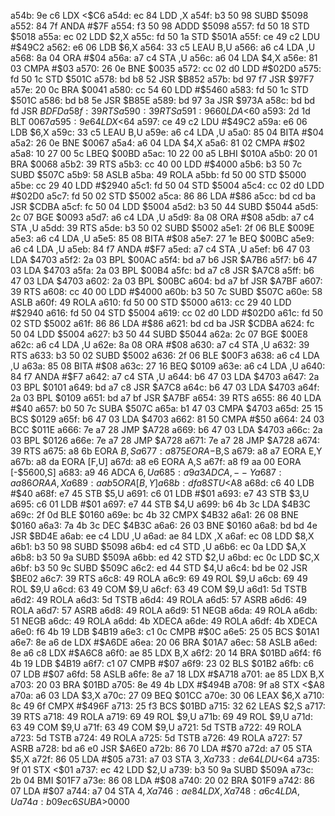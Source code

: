 a54b: 9e c6        LDX    <$C6
a54d: ec 84        LDD    ,X
a54f: b3 50 98     SUBD   $5098
a552: 84 7f        ANDA   #$7F
a554: f3 50 98     ADDD   $5098
a557: fd 50 18     STD    $5018
a55a: ec 02        LDD    $2,X
a55c: fd 50 1a     STD    $501A
a55f: ce 49 c2     LDU    #$49C2
a562: e6 06        LDB    $6,X
a564: 33 c5        LEAU   B,U
a566: a6 c4        LDA    ,U
a568: 8a 04        ORA    #$04
a56a: a7 c4        STA    ,U
a56c: a6 04        LDA    $4,X
a56e: 81 03        CMPA   #$03
a570: 26 0e        BNE    $0035
a572: cc 02 d0     LDD    #$02D0
a575: fd 50 1c     STD    $501C
a578: bd b8 52     JSR    $B852
a57b: bd 97 f7     JSR    $97F7
a57e: 20 0c        BRA    $0041
a580: cc 54 60     LDD    #$5460
a583: fd 50 1c     STD    $501C
a586: bd b8 5e     JSR    $B85E
a589: bd 97 3a     JSR    $973A
a58c: bd bd fd     JSR    $BDFD
a58f: 39           RTS
a590: 39           RTS
a591: 96 60        LDA    <$60
a593: 2d 1d        BLT    $0067
a595: 9e 64        LDX    <$64
a597: ce 49 c2     LDU    #$49C2
a59a: e6 06        LDB    $6,X
a59c: 33 c5        LEAU   B,U
a59e: a6 c4        LDA    ,U
a5a0: 85 04        BITA   #$04
a5a2: 26 0e        BNE    $0067
a5a4: a6 04        LDA    $4,X
a5a6: 81 02        CMPA   #$02
a5a8: 10 27 00 5c  LBEQ   $00BD
a5ac: 10 22 00 a5  LBHI   $010A
a5b0: 20 01        BRA    $0068
a5b2: 39           RTS
a5b3: cc 40 00     LDD    #$4000
a5b6: b3 50 7c     SUBD   $507C
a5b9: 58           ASLB
a5ba: 49           ROLA
a5bb: fd 50 00     STD    $5000
a5be: cc 29 40     LDD    #$2940
a5c1: fd 50 04     STD    $5004
a5c4: cc 02 d0     LDD    #$02D0
a5c7: fd 50 02     STD    $5002
a5ca: 86 86        LDA    #$86
a5cc: bd cd ba     JSR    $CDBA
a5cf: fc 50 04     LDD    $5004
a5d2: b3 50 44     SUBD   $5044
a5d5: 2c 07        BGE    $0093
a5d7: a6 c4        LDA    ,U
a5d9: 8a 08        ORA    #$08
a5db: a7 c4        STA    ,U
a5dd: 39           RTS
a5de: b3 50 02     SUBD   $5002
a5e1: 2f 06        BLE    $009E
a5e3: a6 c4        LDA    ,U
a5e5: 85 08        BITA   #$08
a5e7: 27 1e        BEQ    $00BC
a5e9: a6 c4        LDA    ,U
a5eb: 84 f7        ANDA   #$F7
a5ed: a7 c4        STA    ,U
a5ef: b6 47 03     LDA    $4703
a5f2: 2a 03        BPL    $00AC
a5f4: bd a7 b6     JSR    $A7B6
a5f7: b6 47 03     LDA    $4703
a5fa: 2a 03        BPL    $00B4
a5fc: bd a7 c8     JSR    $A7C8
a5ff: b6 47 03     LDA    $4703
a602: 2a 03        BPL    $00BC
a604: bd a7 bf     JSR    $A7BF
a607: 39           RTS
a608: cc 40 00     LDD    #$4000
a60b: b3 50 7c     SUBD   $507C
a60e: 58           ASLB
a60f: 49           ROLA
a610: fd 50 00     STD    $5000
a613: cc 29 40     LDD    #$2940
a616: fd 50 04     STD    $5004
a619: cc 02 d0     LDD    #$02D0
a61c: fd 50 02     STD    $5002
a61f: 86 86        LDA    #$86
a621: bd cd ba     JSR    $CDBA
a624: fc 50 04     LDD    $5004
a627: b3 50 44     SUBD   $5044
a62a: 2c 07        BGE    $00E8
a62c: a6 c4        LDA    ,U
a62e: 8a 08        ORA    #$08
a630: a7 c4        STA    ,U
a632: 39           RTS
a633: b3 50 02     SUBD   $5002
a636: 2f 06        BLE    $00F3
a638: a6 c4        LDA    ,U
a63a: 85 08        BITA   #$08
a63c: 27 16        BEQ    $0109
a63e: a6 c4        LDA    ,U
a640: 84 f7        ANDA   #$F7
a642: a7 c4        STA    ,U
a644: b6 47 03     LDA    $4703
a647: 2a 03        BPL    $0101
a649: bd a7 c8     JSR    $A7C8
a64c: b6 47 03     LDA    $4703
a64f: 2a 03        BPL    $0109
a651: bd a7 bf     JSR    $A7BF
a654: 39           RTS
a655: 86 40        LDA    #$40
a657: b0 50 7c     SUBA   $507C
a65a: b1 47 03     CMPA   $4703
a65d: 25 15        BCS    $0129
a65f: b6 47 03     LDA    $4703
a662: 81 50        CMPA   #$50
a664: 24 03        BCC    $011E
a666: 7e a7 28     JMP    $A728
a669: b6 47 03     LDA    $4703
a66c: 2a 03        BPL    $0126
a66e: 7e a7 28     JMP    $A728
a671: 7e a7 28     JMP    $A728
a674: 39           RTS
a675: a8 6b        EORA   $B,S
a677: a8 75        EORA   -$B,S
a679: a8 a7        EORA   E,Y
a67b: a8 da        EORA   [F,U]
a67d: a8 e6        EORA   A,S
a67f: a8 f9 aa 00  EORA   [-$5600,S]
a683: a9 46        ADCA   $6,U
a685: a9 a3        ADCA   ,--Y
a687: aa 86        ORA    A,X
a689: aa b5        ORA    [B,Y]
a68b: df a8        STU    <$A8
a68d: c6 40        LDB    #$40
a68f: e7 45        STB    $5,U
a691: c6 01        LDB    #$01
a693: e7 43        STB    $3,U
a695: c6 01        LDB    #$01
a697: e7 44        STB    $4,U
a699: b6 4b 3c     LDA    $4B3C
a69c: 2f 0d        BLE    $0160
a69e: bc 4b 32     CMPX   $4B32
a6a1: 26 08        BNE    $0160
a6a3: 7a 4b 3c     DEC    $4B3C
a6a6: 26 03        BNE    $0160
a6a8: bd bd 4e     JSR    $BD4E
a6ab: ee c4        LDU    ,U
a6ad: ae 84        LDX    ,X
a6af: ec 08        LDD    $8,X
a6b1: b3 50 98     SUBD   $5098
a6b4: ed c4        STD    ,U
a6b6: ec 0a        LDD    $A,X
a6b8: b3 50 9a     SUBD   $509A
a6bb: ed 42        STD    $2,U
a6bd: ec 0c        LDD    $C,X
a6bf: b3 50 9c     SUBD   $509C
a6c2: ed 44        STD    $4,U
a6c4: bd be 02     JSR    $BE02
a6c7: 39           RTS
a6c8: 49           ROLA
a6c9: 69 49        ROL    $9,U
a6cb: 69 49        ROL    $9,U
a6cd: 63 49        COM    $9,U
a6cf: 63 49        COM    $9,U
a6d1: 5d           TSTB
a6d2: 49           ROLA
a6d3: 5d           TSTB
a6d4: 49           ROLA
a6d5: 57           ASRB
a6d6: 49           ROLA
a6d7: 57           ASRB
a6d8: 49           ROLA
a6d9: 51           NEGB
a6da: 49           ROLA
a6db: 51           NEGB
a6dc: 49           ROLA
a6dd: 4b           XDECA
a6de: 49           ROLA
a6df: 4b           XDECA
a6e0: f6 4b 19     LDB    $4B19
a6e3: c1 0c        CMPB   #$0C
a6e5: 25 05        BCS    $01A1
a6e7: 8e a6 de     LDX    #$A6DE
a6ea: 20 06        BRA    $01A7
a6ec: 58           ASLB
a6ed: 8e a6 c8     LDX    #$A6C8
a6f0: ae 85        LDX    B,X
a6f2: 20 14        BRA    $01BD
a6f4: f6 4b 19     LDB    $4B19
a6f7: c1 07        CMPB   #$07
a6f9: 23 02        BLS    $01B2
a6fb: c6 07        LDB    #$07
a6fd: 58           ASLB
a6fe: 8e a7 18     LDX    #$A718
a701: ae 85        LDX    B,X
a703: 20 03        BRA    $01BD
a705: 8e 49 4b     LDX    #$494B
a708: 9f a8        STX    <$A8
a70a: a6 03        LDA    $3,X
a70c: 27 09        BEQ    $01CC
a70e: 30 06        LEAX   $6,X
a710: 8c 49 6f     CMPX   #$496F
a713: 25 f3        BCS    $01BD
a715: 32 62        LEAS   $2,S
a717: 39           RTS
a718: 49           ROLA
a719: 69 49        ROL    $9,U
a71b: 69 49        ROL    $9,U
a71d: 63 49        COM    $9,U
a71f: 63 49        COM    $9,U
a721: 5d           TSTB
a722: 49           ROLA
a723: 5d           TSTB
a724: 49           ROLA
a725: 5d           TSTB
a726: 49           ROLA
a727: 57           ASRB
a728: bd a6 e0     JSR    $A6E0
a72b: 86 70        LDA    #$70
a72d: a7 05        STA    $5,X
a72f: 86 05        LDA    #$05
a731: a7 03        STA    $3,X
a733: de 64        LDU    <$64
a735: 9f 01        STX    <$01
a737: ec 42        LDD    $2,U
a739: b3 50 9a     SUBD   $509A
a73c: 2b 04        BMI    $01F7
a73e: 86 08        LDA    #$08
a740: 20 02        BRA    $01F9
a742: 86 07        LDA    #$07
a744: a7 04        STA    $4,X
a746: ae 84        LDX    ,X
a748: a6 c4        LDA    ,U
a74a: b0 9e c6     SUBA   >$0000
